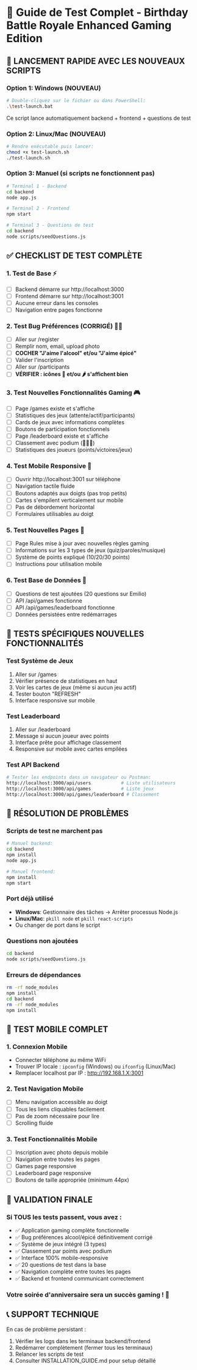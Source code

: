 # 🧪 Guide de Test Complet - Birthday Battle Royale Enhanced Gaming Edition

## 🚀 LANCEMENT RAPIDE AVEC LES NOUVEAUX SCRIPTS

### Option 1: Windows (NOUVEAU)
```bash
# Double-cliquez sur le fichier ou dans PowerShell:
.\test-launch.bat
```
Ce script lance automatiquement backend + frontend + questions de test

### Option 2: Linux/Mac (NOUVEAU)  
```bash
# Rendre exécutable puis lancer:
chmod +x test-launch.sh
./test-launch.sh
```

### Option 3: Manuel (si scripts ne fonctionnent pas)
```bash
# Terminal 1 - Backend
cd backend
node app.js

# Terminal 2 - Frontend  
npm start

# Terminal 3 - Questions de test
cd backend
node scripts/seedQuestions.js
```

## ✅ CHECKLIST DE TEST COMPLÈTE

### 1. Test de Base ⚡
- [ ] Backend démarre sur http://localhost:3000
- [ ] Frontend démarre sur http://localhost:3001  
- [ ] Aucune erreur dans les consoles
- [ ] Navigation entre pages fonctionne

### 2. Test Bug Préférences (CORRIGÉ) 🐛✅
- [ ] Aller sur /register
- [ ] Remplir nom, email, upload photo
- [ ] **COCHER "J'aime l'alcool" et/ou "J'aime épicé"**
- [ ] Valider l'inscription
- [ ] Aller sur /participants
- [ ] **VÉRIFIER : icônes 🍺 et/ou 🌶️ s'affichent bien**

### 3. Test Nouvelles Fonctionnalités Gaming 🎮
- [ ] Page /games existe et s'affiche
- [ ] Statistiques des jeux (attente/actif/participants)
- [ ] Cards de jeux avec informations complètes
- [ ] Boutons de participation fonctionnels
- [ ] Page /leaderboard existe et s'affiche
- [ ] Classement avec podium (🥇🥈🥉)
- [ ] Statistiques des joueurs (points/victoires/jeux)

### 4. Test Mobile Responsive 📱
- [ ] Ouvrir http://localhost:3001 sur téléphone
- [ ] Navigation tactile fluide
- [ ] Boutons adaptés aux doigts (pas trop petits)
- [ ] Cartes s'empilent verticalement sur mobile
- [ ] Pas de débordement horizontal
- [ ] Formulaires utilisables au doigt

### 5. Test Nouvelles Pages 📄
- [ ] Page Rules mise à jour avec nouvelles règles gaming
- [ ] Informations sur les 3 types de jeux (quiz/paroles/musique)
- [ ] Système de points expliqué (10/20/30 points)
- [ ] Instructions pour utilisation mobile

### 6. Test Base de Données 💾
- [ ] Questions de test ajoutées (20 questions sur Emilio)
- [ ] API /api/games fonctionne
- [ ] API /api/games/leaderboard fonctionne
- [ ] Données persistées entre redémarrages

## 🎯 TESTS SPÉCIFIQUES NOUVELLES FONCTIONNALITÉS

### Test Système de Jeux
1. Aller sur /games
2. Vérifier présence de statistiques en haut
3. Voir les cartes de jeux (même si aucun jeu actif)
4. Tester bouton "REFRESH"
5. Interface responsive sur mobile

### Test Leaderboard  
1. Aller sur /leaderboard
2. Message si aucun joueur avec points
3. Interface prête pour affichage classement
4. Responsive sur mobile avec cartes empilées

### Test API Backend
```bash
# Tester les endpoints dans un navigateur ou Postman:
http://localhost:3000/api/users           # Liste utilisateurs
http://localhost:3000/api/games           # Liste jeux
http://localhost:3000/api/games/leaderboard # Classement
```

## 🐛 RÉSOLUTION DE PROBLÈMES

### Scripts de test ne marchent pas
```bash
# Manuel backend:
cd backend
npm install
node app.js

# Manuel frontend:
npm install  
npm start
```

### Port déjà utilisé
- **Windows**: Gestionnaire des tâches → Arrêter processus Node.js
- **Linux/Mac**: `pkill node` et `pkill react-scripts`
- Ou changer de port dans le script

### Questions non ajoutées
```bash
cd backend
node scripts/seedQuestions.js
```

### Erreurs de dépendances
```bash
rm -rf node_modules
npm install
cd backend
rm -rf node_modules  
npm install
```

## 📱 TEST MOBILE COMPLET

### 1. Connexion Mobile
- Connecter téléphone au même WiFi
- Trouver IP locale : `ipconfig` (Windows) ou `ifconfig` (Linux/Mac)
- Remplacer localhost par IP : http://192.168.1.X:3001

### 2. Test Navigation Mobile
- [ ] Menu navigation accessible au doigt
- [ ] Tous les liens cliquables facilement
- [ ] Pas de zoom nécessaire pour lire
- [ ] Scrolling fluide

### 3. Test Fonctionnalités Mobile
- [ ] Inscription avec photo depuis mobile
- [ ] Navigation entre toutes les pages
- [ ] Games page responsive
- [ ] Leaderboard page responsive
- [ ] Boutons de taille appropriée (minimum 44px)

## 🎉 VALIDATION FINALE

### Si TOUS les tests passent, vous avez :
- ✅ Application gaming complète fonctionnelle
- ✅ Bug préférences alcool/épicé définitivement corrigé
- ✅ Système de jeux intégré (3 types)
- ✅ Classement par points avec podium
- ✅ Interface 100% mobile-responsive
- ✅ 20 questions de test dans la base
- ✅ Navigation complète entre toutes les pages
- ✅ Backend et frontend communicant correctement

### Votre soirée d'anniversaire sera un succès gaming ! 🎊

## 📞 SUPPORT TECHNIQUE

En cas de problème persistant :
1. Vérifier les logs dans les terminaux backend/frontend
2. Redémarrer complètement (fermer tous les terminaux)
3. Relancer les scripts de test
4. Consulter INSTALLATION_GUIDE.md pour setup détaillé
